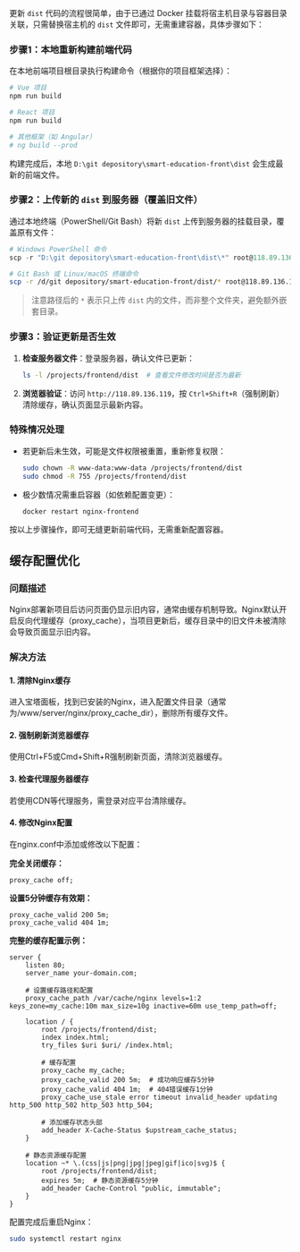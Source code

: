 更新 `dist` 代码的流程很简单，由于已通过 Docker 挂载将宿主机目录与容器目录关联，只需替换宿主机的 `dist` 文件即可，无需重建容器，具体步骤如下：


### 步骤1：本地重新构建前端代码
在本地前端项目根目录执行构建命令（根据你的项目框架选择）：
```bash
# Vue 项目
npm run build

# React 项目
npm run build

# 其他框架（如 Angular）
# ng build --prod
```
构建完成后，本地 `D:\git depository\smart-education-front\dist` 会生成最新的前端文件。


### 步骤2：上传新的 `dist` 到服务器（覆盖旧文件）
通过本地终端（PowerShell/Git Bash）将新 `dist` 上传到服务器的挂载目录，覆盖原有文件：
```powershell
# Windows PowerShell 命令
scp -r "D:\git depository\smart-education-front\dist\*" root@118.89.136.119:/projects/frontend/dist/
```
```bash
# Git Bash 或 Linux/macOS 终端命令
scp -r /d/git depository/smart-education-front/dist/* root@118.89.136.119:/projects/frontend/dist/
```
> 注意路径后的 `*` 表示只上传 `dist` 内的文件，而非整个文件夹，避免额外嵌套目录。


### 步骤3：验证更新是否生效
1. **检查服务器文件**：登录服务器，确认文件已更新：
   ```bash
   ls -l /projects/frontend/dist  # 查看文件修改时间是否为最新
   ```

2. **浏览器验证**：访问 `http://118.89.136.119`，按 `Ctrl+Shift+R`（强制刷新）清除缓存，确认页面显示最新内容。


### 特殊情况处理
- 若更新后未生效，可能是文件权限被重置，重新修复权限：
  ```bash
  sudo chown -R www-data:www-data /projects/frontend/dist
  sudo chmod -R 755 /projects/frontend/dist
  ```

- 极少数情况需重启容器（如依赖配置变更）：
  ```bash
  docker restart nginx-frontend
  ```


按以上步骤操作，即可无缝更新前端代码，无需重新配置容器。

## 缓存配置优化

### 问题描述
Nginx部署新项目后访问页面仍显示旧内容，通常由缓存机制导致。Nginx默认开启反向代理缓存（proxy_cache），当项目更新后，缓存目录中的旧文件未被清除会导致页面显示旧内容。

### 解决方法

#### 1. 清除Nginx缓存
进入宝塔面板，找到已安装的Nginx，进入配置文件目录（通常为/www/server/nginx/proxy_cache_dir），删除所有缓存文件。

#### 2. 强制刷新浏览器缓存
使用Ctrl+F5或Cmd+Shift+R强制刷新页面，清除浏览器缓存。

#### 3. 检查代理服务器缓存
若使用CDN等代理服务，需登录对应平台清除缓存。

#### 4. 修改Nginx配置
在nginx.conf中添加或修改以下配置：

**完全关闭缓存：**
```nginx
proxy_cache off;
```

**设置5分钟缓存有效期：**
```nginx
proxy_cache_valid 200 5m;
proxy_cache_valid 404 1m;
```

**完整的缓存配置示例：**
```nginx
server {
    listen 80;
    server_name your-domain.com;
    
    # 设置缓存路径和配置
    proxy_cache_path /var/cache/nginx levels=1:2 keys_zone=my_cache:10m max_size=10g inactive=60m use_temp_path=off;
    
    location / {
        root /projects/frontend/dist;
        index index.html;
        try_files $uri $uri/ /index.html;
        
        # 缓存配置
        proxy_cache my_cache;
        proxy_cache_valid 200 5m;  # 成功响应缓存5分钟
        proxy_cache_valid 404 1m;  # 404错误缓存1分钟
        proxy_cache_use_stale error timeout invalid_header updating http_500 http_502 http_503 http_504;
        
        # 添加缓存状态头部
        add_header X-Cache-Status $upstream_cache_status;
    }
    
    # 静态资源缓存配置
    location ~* \.(css|js|png|jpg|jpeg|gif|ico|svg)$ {
        root /projects/frontend/dist;
        expires 5m;  # 静态资源缓存5分钟
        add_header Cache-Control "public, immutable";
    }
}
```

配置完成后重启Nginx：
```bash
sudo systemctl restart nginx
```